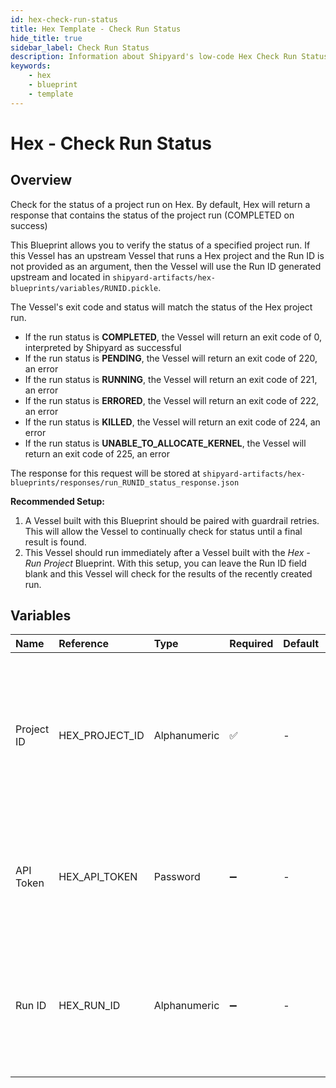 ```yaml
---
id: hex-check-run-status
title: Hex Template - Check Run Status
hide_title: true
sidebar_label: Check Run Status
description: Information about Shipyard's low-code Hex Check Run Status blueprint. Checks the status of either the latest run or a provided run of a project 
keywords:
    - hex
    - blueprint
    - template
---
```


# Hex - Check Run Status

## Overview
Check for the status of a project run on Hex. By default, Hex will return a response that contains the status of the project run (COMPLETED on success)

This Blueprint allows you to verify the status of a specified project run. If this Vessel has an upstream Vessel that runs a Hex project and the Run ID is not provided as an argument, then the Vessel will use the Run ID generated upstream and located in `shipyard-artifacts/hex-blueprints/variables/RUNID.pickle`.


The Vessel's exit code and status will match the status of the Hex project run. 

- If the run status is **COMPLETED**, the Vessel will return an exit code of 0, interpreted by Shipyard as successful
- If the run status is **PENDING**, the Vessel will return an exit code of 220, an error
- If the run status is **RUNNING**, the Vessel will return an exit code of 221, an error
- If the run status is **ERRORED**, the Vessel will return an exit code of 222, an error
- If the run status is **KILLED**, the Vessel will return an exit code of 224, an error
- If the run status is **UNABLE_TO_ALLOCATE_KERNEL**, the Vessel will return an exit code of 225, an error

The response for this request will be stored at `shipyard-artifacts/hex-blueprints/responses/run_RUNID_status_response.json`

**Recommended Setup:**

1. A Vessel built with this Blueprint should be paired with guardrail retries. This will allow the Vessel to continually check for status until a final result is found.
2. This Vessel should run immediately after a Vessel built with the _Hex - Run Project_ Blueprint. With this setup, you can leave the Run ID field blank and this Vessel will check for the results of the recently created run.

## Variables

| Name | Reference | Type | Required | Default | Options | Description |
|:-----|:----------|:-----|:---------|:--------|:--------|:------------|
| Project ID | HEX_PROJECT_ID  | Alphanumeric |:white_check_mark: | - | - | The Project Id can be acquired from the project URL itself or from within the project's variables section. See authorization page for more. |
| API Token | HEX_API_TOKEN  | Password |:heavy_minus_sign: | - | - | The API token is generated by Hex for a set amount of time. See authorization page for more |
| Run ID | HEX_RUN_ID  | Alphanumeric |:heavy_minus_sign: | - | - | The run id is associated to a refresh of a project and is automatically created when the project refresh is triggered |


